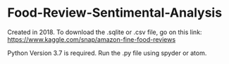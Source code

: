 # Food-Review-Sentimental-Analysis
Created in 2018.
To download the .sqlite or .csv file, go on this link:
https://www.kaggle.com/snap/amazon-fine-food-reviews

Python Version 3.7 is required.
Run the .py file using spyder or atom.
